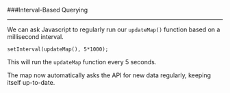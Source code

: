 ###Interval-Based Querying

---

We can ask Javascript to regularly run our `updateMap()` function based on a millisecond interval.

```
setInterval(updateMap(), 5*1000);
```

This will run the `updateMap` function every 5 seconds.

The map now automatically asks the API for new data regularly, keeping itself up-to-date.
